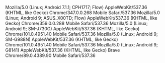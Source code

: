 Mozilla/5.0 (Linux; Android 7.1.1; CPH1717; Flow) AppleWebKit/537.36 (KHTML, like Gecko) Chrome/347.0.0.268 Mobile Safari/537.36
Mozilla/5.0 (Linux; Android 9; ASUS_X00TD; Flow) AppleWebKit/537.36 (KHTML, like Gecko) Chrome/359.0.0.288 Mobile Safari/537.36
Mozilla/5.0 (Linux; Android 9; SM-J730G) AppleWebKit/537.36 (KHTML, like Gecko) Chrome/101.0.4951.40 Mobile Safari/537.36
Mozilla/5.0 (Linux; Android 9; SM-G988N) AppleWebKit/537.36 (KHTML, like Gecko) Chrome/101.0.4951.40 Mobile Safari/537.36
Mozilla/5.0 (Linux; Android 9; G8141) AppleWebKit/537.36 (KHTML, like Gecko) Brave Chrome/89.0.4389.90 Mobile Safari/537.36
